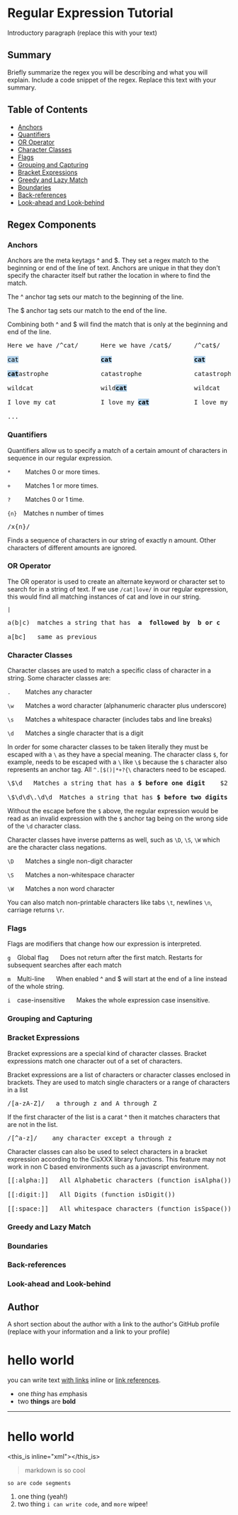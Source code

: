 # Regular Expression Tutorial

Introductory paragraph (replace this with your text)

## Summary

Briefly summarize the regex you will be describing and what you will explain. Include a code snippet of the regex. Replace this text with your summary.

## Table of Contents

- [Anchors](#anchors)
- [Quantifiers](#quantifiers)
- [OR Operator](#or-operator)
- [Character Classes](#character-classes)
- [Flags](#flags)
- [Grouping and Capturing](#grouping-and-capturing)
- [Bracket Expressions](#bracket-expressions)
- [Greedy and Lazy Match](#greedy-and-lazy-match)
- [Boundaries](#boundaries)
- [Back-references](#back-references)
- [Look-ahead and Look-behind](#look-ahead-and-look-behind)

## Regex Components

### Anchors

Anchors are the meta keytags ^ and $. They set a regex match to the beginning or end of the line of text. Anchors are unique in that they don't specify the character itself but rather the location in where to find the match.

The ^ anchor tag sets our match to the beginning of the line.

The $ anchor tag sets our match to the end of the line.

Combining both ^ and $ will find the match that is only at the beginning and end of the line.

<pre>
Here we have /^cat/      Here we have /cat$/      /^cat$/

<mark class="match">cat</mark>                      <mark  style="font-weight: bold; background-color: rgb(176, 208, 233);">cat</mark>                      <mark style="font-weight: bold; background-color: rgb(176, 208, 233);">cat</mark>

<mark style="font-weight: bold; background-color: rgb(176, 208, 233);">cat</mark>astrophe              catastrophe              catastrophe

wildcat                  wild<mark style="font-weight: bold; background-color: rgb(176, 208, 233);">cat</mark>                  wildcat

I love my cat            I love my <mark style="font-weight: bold; background-color: rgb(176, 208, 233);">cat</mark>            I love my cat

...
</pre>


### Quantifiers

Quantifiers allow us to specify a match of a certain amount of characters in sequence in our regular expression.

`*` &ensp; &ensp; &ensp;Matches 0 or more times.

`+` &ensp; &ensp; &ensp;Matches 1 or more times.

`?` &ensp; &ensp; &ensp;Matches 0 or 1 time.

`{n}` &ensp; Matches n number of times

<pre>/x{n}/</pre>

Finds a sequence of characters in our string of exactly n amount. Other characters of different amounts are ignored.


### OR Operator

The OR operator is used to create an alternate keyword or character set to search for in a string of text. If we use `/cat|love/` in our regular expression, this would find all matching instances of cat and love in our string.

`|` 

<pre>a(b|c)  matches a string that has <strong> a  followed by  b or c</strong>

a[bc]   same as previous</pre>


### Character Classes

Character classes are used to match a specific class of character in a string. Some character classes are:


`.` &ensp; &ensp; &ensp;Matches any character

`\w` &ensp; &ensp; Matches a word character (alphanumeric character plus underscore)

`\s` &ensp; &ensp; Matches a whitespace character (includes tabs and line breaks)

`\d` &ensp; &ensp; Matches a single character that is a digit

In order for some character classes to be taken literally they must be escaped with a `\` as they have a special meaning. The character class `$`, for example, needs to be escaped with a `\` like `\$` because the `$` character also represents an anchor tag. All `^.[$()|*+?{\` characters need to be escaped.

<pre>\$\d   Matches a string that has a <strong>$ before one digit</strong>    <span>$2</span>

\$\d\d\.\d\d  Matches a string that has <strong>$ before two digits</strong> followed by a <strong>. and two more digits</strong>    <span>$20.00</span></pre>

Without the escape before the `$` above, the regular expression would be read as an invalid expression with the `$` anchor tag being on the wrong side of the `\d` character class.



Character classes have inverse patterns as well, such as `\D`, `\S`, `\W` which are the character class negations.

`\D` &ensp; &ensp; Matches a single non-digit character

`\S` &ensp; &ensp; Matches a non-whitespace character

`\W` &ensp; &ensp; Matches a non  word character


You can also match non-printable characters like tabs `\t`, newlines `\n`, carriage returns `\r`.


### Flags

Flags are modifiers that change how our expression is interpreted.

`g` &ensp; Global flag &ensp; &ensp; Does not return after the first match. Restarts for subsequent searches after each match

`m` &ensp; Multi-line &ensp; &ensp; When enabled ^ and $ will start at the end of a line instead of the whole string.

`i` &ensp; case-insensitive &ensp; &ensp; Makes the whole expression case insensitive.

### Grouping and Capturing

### Bracket Expressions

Bracket expressions are a special kind of character classes. Bracket expressions match one character out of a set of characters.

Bracket expressions are a list of characters or character classes enclosed in brackets. They are used to match single characters or a range of characters in a list

<pre>/[a-zA-Z]/   a through z and A through Z</pre>

If the first character of the list is a carat ^ then it matches characters that are not in the list.

<pre>/[^a-z]/    any character except a through z</pre>

Character classes can also be used to select characters in a bracket expression according to the CisXXX library functions. This feature may not work in non C based environments such as a javascript environment.

<pre>
[[:alpha:]]   All Alphabetic characters (function isAlpha())

[[:digit:]]   All Digits (function isDigit())

[[:space:]]   All whitespace characters (function isSpace())</pre>

### Greedy and Lazy Match

### Boundaries

### Back-references

### Look-ahead and Look-behind

## Author

A short section about the author with a link to the author's GitHub profile (replace with your information and a link to your profile)

# hello world

you can write text [with links](http://example.com) inline or [link references][1].

* one _thing_ has *em*phasis
* two __things__ are **bold**

[1]: http://example.com

---

hello world
===========

<this_is inline="xml"></this_is>

> markdown is so cool

    so are code segments

1. one thing (yeah!)
2. two thing `i can write code`, and `more` wipee!


<style>
  .match {
    background-color: #B0D0E9;
  }
</style>